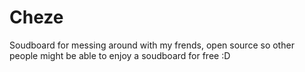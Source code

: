 # Cheze
Soudboard for messing around with my frends, open source so other people might be able to enjoy a soudboard for free :D
